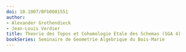 ```yaml
---
doi: 10.1007/BFb0081551
author:
- Alexander Grothendieck
- Jean-Louis Verdier
title: Theorie des Topos et Cohomologie Etale des Schemas (SGA 4)
bookSeries: Seminaire de Geometrie Algebrique du Bois-Marie 
---
```


